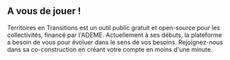 ## A vous de jouer !

Territoires en Transitions est un outil public gratuit et open-source pour les collectivités, financé par l'ADEME.
Actuellement à ses débuts, la plateforme a besoin de vous pour évoluer dans le sens de vos besoins.
Rejoignez-nous dans sa co-construction en créant votre compte en moins d'une minute.